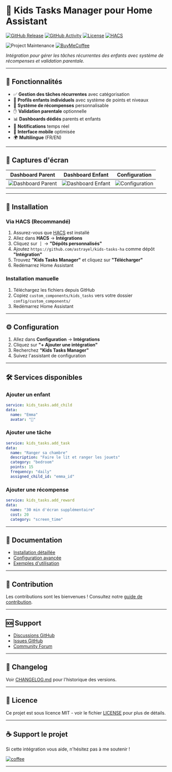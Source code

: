 # 🧸 Kids Tasks Manager pour Home Assistant

[![GitHub Release][releases-shield]][releases]
[![GitHub Activity][commits-shield]][commits]
[![License][license-shield]](LICENSE)
[![HACS][hacs-shield]][hacs]

![Project Maintenance][maintenance-shield]
[![BuyMeCoffee][buymecoffee-shield]][buymecoffee]

_Intégration pour gérer les tâches récurrentes des enfants avec système de récompenses et validation parentale._

---

## 🌟 Fonctionnalités

- ✅ **Gestion des tâches récurrentes** avec catégorisation
- 👶 **Profils enfants individuels** avec système de points et niveaux  
- 🎁 **Système de récompenses** personnalisable
- ✋ **Validation parentale** optionnelle
- 📊 **Dashboards dédiés** parents et enfants
- 🔔 **Notifications** temps réel
- 📱 **Interface mobile** optimisée
- 🌍 **Multilingue** (FR/EN)

---

## 📸 Captures d'écran

| Dashboard Parent | Dashboard Enfant | Configuration |
|---|---|---|
| ![Dashboard Parent](docs/images/dashboard_parent.png) | ![Dashboard Enfant](docs/images/dashboard_child.png) | ![Configuration](docs/images/config_flow.png) |

---

## 🚀 Installation

### Via HACS (Recommandé)

1. Assurez-vous que [HACS](https://hacs.xyz/) est installé
2. Allez dans **HACS** → **Intégrations** 
3. Cliquez sur **⋮** → **"Dépôts personnalisés"**
4. Ajoutez `https://github.com/astrayel/kids-tasks-ha` comme dépôt **"Intégration"**
5. Trouvez **"Kids Tasks Manager"** et cliquez sur **"Télécharger"**
6. Redémarrez Home Assistant

### Installation manuelle

1. Téléchargez les fichiers depuis GitHub
2. Copiez `custom_components/kids_tasks` vers votre dossier `config/custom_components/`
3. Redémarrez Home Assistant

---

## ⚙️ Configuration

1. Allez dans **Configuration** → **Intégrations**
2. Cliquez sur **"+ Ajouter une intégration"** 
3. Recherchez **"Kids Tasks Manager"**
4. Suivez l'assistant de configuration

---

## 🛠️ Services disponibles

### Ajouter un enfant
```yaml
service: kids_tasks.add_child
data:
  name: "Emma"
  avatar: "👧"
```

### Ajouter une tâche
```yaml
service: kids_tasks.add_task
data:
  name: "Ranger sa chambre"
  description: "Faire le lit et ranger les jouets"
  category: "bedroom"
  points: 15
  frequency: "daily"
  assigned_child_id: "emma_id"
```

### Ajouter une récompense
```yaml
service: kids_tasks.add_reward
data:
  name: "30 min d'écran supplémentaire"
  cost: 20
  category: "screen_time"
```

---

## 📖 Documentation

- [Installation détaillée](docs/installation.md)
- [Configuration avancée](docs/configuration.md) 
- [Exemples d'utilisation](docs/examples.md)

---

## 🤝 Contribution

Les contributions sont les bienvenues ! Consultez notre [guide de contribution](CONTRIBUTING.md).

---

## 🆘 Support

- [Discussions GitHub](https://github.com/astrayel/kids-tasks-ha/discussions)
- [Issues GitHub](https://github.com/astrayel/kids-tasks-ha/issues)
- [Community Forum](https://community.home-assistant.io/)

---

## 📝 Changelog

Voir [CHANGELOG.md](CHANGELOG.md) pour l'historique des versions.

---

## 📄 Licence

Ce projet est sous licence MIT - voir le fichier [LICENSE](LICENSE) pour plus de détails.

---

## ☕ Support le projet

Si cette intégration vous aide, n'hésitez pas à me soutenir !

[![coffee](https://www.buymeacoffee.com/assets/img/custom_images/black_img.png)](https://www.buymeacoffee.com/astrayel)

---

<!-- Badges -->
[releases-shield]: https://img.shields.io/github/release/astrayel/kids-tasks-ha.svg?style=for-the-badge
[releases]: https://github.com/astrayel/kids-tasks-ha/releases

[commits-shield]: https://img.shields.io/github/commit-activity/y/astrayel/kids-tasks-ha.svg?style=for-the-badge  
[commits]: https://github.com/astrayel/kids-tasks-ha/commits/main

[license-shield]: https://img.shields.io/github/license/astrayel/kids-tasks-ha.svg?style=for-the-badge

[hacs-shield]: https://img.shields.io/badge/HACS-Custom-orange.svg?style=for-the-badge
[hacs]: https://github.com/hacs/integration

[maintenance-shield]: https://img.shields.io/badge/maintainer-astrayel-blue.svg?style=for-the-badge

[buymecoffee]: https://www.buymeacoffee.com/astrayel
[buymecoffee-shield]: https://www.buymeacoffee.com/assets/img/custom_images/orange_img.png
